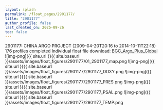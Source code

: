```yaml
---
layout: splash
permalink: /float_pages/2901177/
title: "2901177"
author_profile: false
last_created_on: 2025-09-26
toc: false
---
```

 
2901177: CHINA ARGO PROJECT (2009-04-20T20:16 to 2014-10-11T22:18)
176 profiles completed
Individual float file download: [BGC_Argo_Plus_Global](https://ftp.soest.hawaii.edu/bgc_argo_plus/Individual_Floats/outliers_removed/2901177_Sprof_processed.nc)
![img-png]({{ site.url }}{{ site.baseurl }}/assets/images/float_figures/2901177/01_2901177_map.png
![img-png]({{ site.url }}{{ site.baseurl }}/assets/images/float_figures/2901177/2901177_DOXY.png
![img-png]({{ site.url }}{{ site.baseurl }}/assets/images/float_figures/2901177/2901177_PRES.png
![img-png]({{ site.url }}{{ site.baseurl }}/assets/images/float_figures/2901177/2901177_PSAL.png
![img-png]({{ site.url }}{{ site.baseurl }}/assets/images/float_figures/2901177/2901177_TEMP.png

